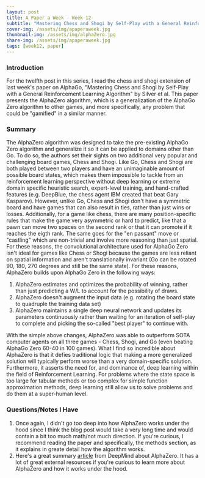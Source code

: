 ```yaml
---
layout: post
title: A Paper a Week - Week 12
subtitle: "Mastering Chess and Shogi by Self-Play with a General Reinforcement Learning Algorithm, Silver et al."
cover-img: /assets/img/apaperaweek.jpg
thumbnail-img: /assets/img/alphaZero.jpg
share-img: /assets/img/apaperaweek.jpg
tags: [week12, paper]
---
```


### Introduction
For the twelfth post in this series, I read the chess and shogi extension of last week's paper on AlphaGo, "Mastering Chess and Shogi by Self-Play with a General Reinforcement Learning Algorithm" by Silver et al. This paper presents the AlphaZero algorithm, which is a generalization of the AlphaGo Zero algorithm to other games, and more specifically, any problem that could be "gamified" in a similar manner.

### Summary
The AlphaZero algorithm was designed to take the pre-existing AlphaGo Zero algorithm and generalize it so it can be applied to domains other than Go. To do so, the authors set their sights on two additional very popular and challenging board games, Chess and Shogi. Like Go, Chess and Shogi are both played between two players and have an unimaginable amount of possible board states, which makes them impossible to tackle from an reinforcement learning perspective without deep learning or extreme domain specific heuristic search, expert-level training, and hand-crafted features (e.g. DeepBlue, the chess agent IBM created that beat Gary Kasparov). However, unlike Go, Chess and Shogi don't have a symmetric board and have games that can also result in ties, rather than just wins or losses. Additionally, for a game like chess, there are many position-specific rules that make the game very asymmetric or hard to predict, like that a pawn can move two spaces on the second rank or that it can promote if it reaches the eigth rank. The same goes for the "en passant" move or "castling" which are non-trivial and involve more reasoning than just spatial. For these reasons, the convolutional architecture used for AlphaGo Zero isn't ideal for games like Chess or Shogi because the games are less reliant on spatial information and aren't translationally invariant (Go can be rotated 90, 180, 270 degrees and still be the same state). For these reasons, AlphaZero builds upon AlphaGo Zero in the following ways:
1. AlphaZero estimates and optimizes the probability of winning, rather than just predicting a W/L to account for the possibility of draws.
2. AlphaZero doesn't augment the input data (e.g. rotating the board state to quadruple the training data set) 
3. AlphaZero maintains a single deep neural network and updates its parameters continuously rather than waiting for an iteration of self-play to complete and picking the so-called "best player" to continue with.

With the simple above changes, AlphaZero was able to outperform SOTA computer agents on all three games - Chess, Shogi, and Go (even beating AlphaGo Zero 60-40 in 100 games). What I find so incredible about AlphaZero is that it defies traditional logic that making a more generalized solution will typically perform worse than a very domain-specific solution. Furthermore, it asserts the need for, and dominance of, deep learning within the field of Reinforcement Learning. For problems where the state space is too large for tabular methods or too complex for simple function approximation methods, deep learning still allow us to solve problems and do them at a super-human level.

### Questions/Notes I Have
1. Once again, I didn't go too deep into how AlphaZero works under the hood since I think the blog post would take a very long time and would contain a bit too much math/not much direction. If you're curious, I recommend reading the paper and specifically, the methods section, as it explains in greate detail how the algorithm works.
2. Here's a great summary [article](https://deepmind.google/discover/blog/alphazero-shedding-new-light-on-chess-shogi-and-go/) from DeepMind about AlphaZero. It has a lot of great external resources if you're curious to learn more about AlphaZero and how it works under the hood.